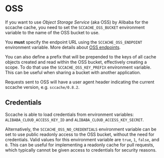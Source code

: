 # OSS

If you want to use _Object Storage Service_ (aka OSS) by Alibaba for the sccache cache, you need to set the `SCCACHE_OSS_BUCKET` environment variable to the name of the OSS bucket to use.

You **must** specify the endpoint URL using the `SCCACHE_OSS_ENDPOINT` environment variable. More details about [OSS endpoints](https://www.alibabacloud.com/help/en/oss/user-guide/regions-and-endpoints).

You can also define a prefix that will be prepended to the keys of all cache objects created and read within the OSS bucket, effectively creating a scope. To do that use the `SCCACHE_OSS_KEY_PREFIX` environment variable. This can be useful when sharing a bucket with another application.

Requests sent to OSS will have a user agent header indicating the current sccache version, e.g. `sccache/0.8.2`.

## Credentials

Sccache is able to load credentials from environment variables: `ALIBABA_CLOUD_ACCESS_KEY_ID` and `ALIBABA_CLOUD_ACCESS_KEY_SECRET`.

Alternatively, the `SCCACHE_OSS_NO_CREDENTIALS` environment variable can be set to use public readonly access to the OSS bucket, without the need for credentials. Valid values for this environment variable are `true`, `1`, `false`, and `0`. This can be useful for implementing a readonly cache for pull requests, which typically cannot be given access to credentials for security reasons.
